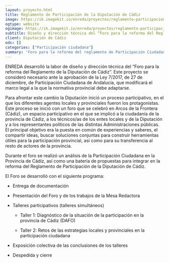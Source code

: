 ```yaml
---
layout: proyecto.html
title: Reglamento de Participación de la Diputación de Cádiz
image: https://ik.imagekit.io/enreda/proyectos/reglamento-participacion-diputacion-cadiz.png?updatedAt=1700671436473
ogtype: website
ogimage: https://ik.imagekit.io/enreda/proyectos/reglamento-participacion-diputacion-cadiz.png?updatedAt=1700671436473
subtitle: Diseño y dirección técnica del “Foro para la reforma del Reglamento de la Diputación de Cádiz”
client: Diputación de Cádiz
ods: []
categories: ["Participación ciudadana"]
summary: 'Foro para la reforma del reglamento de Participación Ciudadana y su adaptación a la nueva Ley Andaluza de Participación.'
---
```


ENREDA desarrolló la labor de diseño y dirección técnica del “Foro para la reforma del Reglamento de la Diputación de Cádiz”.  Este proyecto se consideró necesario ante la aprobación de la Ley 7/2017, de 27 de diciembre, de Participación Ciudadana de Andalucía, que modificará el marco legal a la que la normativa provincial debe adaptarse.

Para afrontar este cambio la Diputación inició un proceso participativo, en el que los diferentes agentes locales y provinciales fueron los protagonistas. Este proceso se inició con un foro que se celebró en Arcos de la Frontera (Cádiz), un espacio participativo en el que se implicó a la ciudadanía de la provincia de Cádiz, a los técnicos/as de los entes locales y de la Diputación y a los representantes políticos de las distintas Administraciones públicas. El principal objetivo era la puesta en común de experiencias y saberes, el compartir ideas, buscar soluciones conjuntas para  construir  herramientas útiles para la participación provincial, así como  para su transferencia al resto de actores de la provincia.

Durante el foro se realizó un análisis de la Participación Ciudadana en la Provincia de Cádiz, así como una batería de propuestas para integrar en la reforma del Reglamento de Participación de la Diputación de Cádiz.

El Foro se desarrolló con el siguiente programa:

* Entrega  de documentación

* Presentación del Foro y de los trabajos de la Mesa Redactora

* Talleres participativos  (talleres simultáneos)

    * Taller 1:  Diagnóstico de la situación de la participación en la provincia de Cádiz (DAFO)

    * Taller 2: Retos de las estrategias locales y provinciales en la participación ciudadana

* Exposición colectiva de las conclusiones de los talleres

* Despedida y cierre